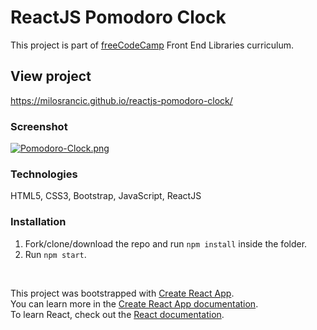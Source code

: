 # ReactJS Pomodoro Clock

This project is part of [freeCodeCamp](https://www.freecodecamp.org/) Front End Libraries curriculum.

## View project
https://milosrancic.github.io/reactjs-pomodoro-clock/

### Screenshot 

[![Pomodoro-Clock.png](https://i.postimg.cc/L8mqFtpV/Pomodoro-Clock.png)](https://postimg.cc/kBhMxtDV)

### Technologies
HTML5, CSS3, Bootstrap, JavaScript, ReactJS

### Installation
1. Fork/clone/download the repo and run `npm install` inside the folder.
2. Run `npm start`.

<br>

This project was bootstrapped with [Create React App](https://github.com/facebook/create-react-app). <br>
You can learn more in the [Create React App documentation](https://facebook.github.io/create-react-app/docs/getting-started). <br>
To learn React, check out the [React documentation](https://reactjs.org/).

